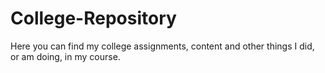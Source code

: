 # College-Repository
 Here you can find my college assignments, content and other things I did, or am doing, in my course.
